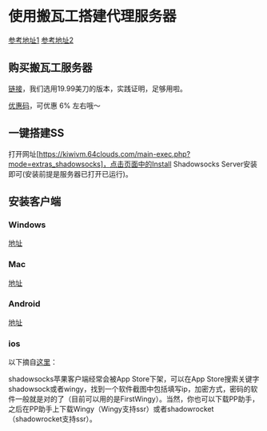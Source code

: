 # 使用搬瓦工搭建代理服务器

[参考地址1](https://www.diycode.cc/topics/1247)
[参考地址2](http://banwagong.cn/gonglue.html)

## 购买搬瓦工服务器

[链接](https://bwh1.net/cart.php?a=confproduct&i=0)，我们选用19.99美刀的版本，实践证明，足够用啦。

[优惠码](https://www.bwgyhw.com/bandwagonhost-lastest-promo/)，可优惠 6% 左右哦～

## 一键搭建SS

打开网址[https://kiwivm.64clouds.com/main-exec.php?mode=extras_shadowsocks]，点击页面中的Install Shadowsocks Server安装即可(安装前提是服务器已打开已运行)。

## 安装客户端

### Windows

[地址](https://github.com/shadowsocks/shadowsocks-windows)

### Mac

[地址](https://github.com/shadowsocks/ShadowsocksX-NG)

### Android

[地址](https://github.com/shadowsocks/shadowsocks-android)

### ios

以下摘自[这里](https://www.diycode.cc/topics/1247)：

shadowsocks苹果客户端经常会被App Store下架，可以在App Store搜索关键字shadowsock或者wingy，找到一个软件截图中包括填写ip，加密方式，密码的软件一般就是对的了（目前可以用的是FirstWingy）。当然，你也可以下载PP助手，之后在PP助手上下载Wingy（Wingy支持ssr）或者shadowrocket（shadowrocket支持ssr）。
